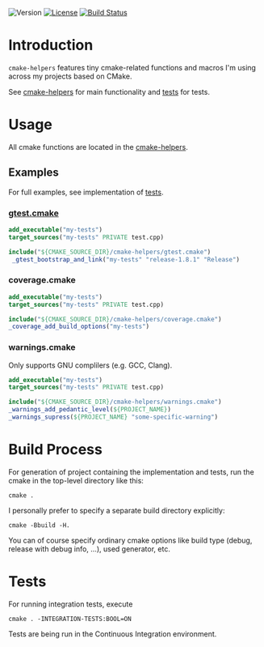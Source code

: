 ![Version](https://img.shields.io/badge/version-1.0.0-green.svg)
[![License](https://img.shields.io/badge/license-MIT_License-green.svg?style=flat)](LICENSE)
[![Build Status](https://travis-ci.org/karel-burda/cmake-helpers.svg?branch=master)](https://travis-ci.org/karel-burda/cmake-helpers)

# Introduction
`cmake-helpers` features tiny cmake-related functions and macros I'm using across my projects based on CMake.

See [cmake-helpers](cmake-helpers) for main functionality and [tests](tests) for tests.

# Usage
All cmake functions are located in the [cmake-helpers](cmake-helpers).

## Examples
For full examples, see implementation of [tests](tests/integration).

### [gtest.cmake](cmake-helpers/gtest.cmake)
```cmake
add_executable("my-tests")
target_sources("my-tests" PRIVATE test.cpp)

include("${CMAKE_SOURCE_DIR}/cmake-helpers/gtest.cmake")
 _gtest_bootstrap_and_link("my-tests" "release-1.8.1" "Release")
```

### coverage.cmake
```cmake
add_executable("my-tests")
target_sources("my-tests" PRIVATE test.cpp)

include("${CMAKE_SOURCE_DIR}/cmake-helpers/coverage.cmake")
_coverage_add_build_options("my-tests")
```

### warnings.cmake
Only supports GNU complilers (e.g. GCC, Clang).
```cmake
add_executable("my-tests")
target_sources("my-tests" PRIVATE test.cpp)

include("${CMAKE_SOURCE_DIR}/cmake-helpers/warnings.cmake")
_warnings_add_pedantic_level(${PROJECT_NAME})
_warnings_supress(${PROJECT_NAME} "some-specific-warning")
```

# Build Process
For generation of project containing the implementation and tests, run the cmake in the top-level directory like this:

`cmake .`

I personally prefer to specify a separate build directory explicitly:

`cmake -Bbuild -H.`

You can of course specify ordinary cmake options like build type (debug, release with debug info, ...), used generator, etc.

# Tests
For running integration tests, execute

`cmake . -INTEGRATION-TESTS:BOOL=ON`

Tests are being run in the Continuous Integration environment.
